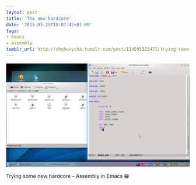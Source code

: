 ```yaml
---
layout: post
title: 'The new hardcore'
date: '2015-03-25T19:07:45+01:00'
tags:
- emacs
- assembly
tumblr_url: http://shybovycha.tumblr.com/post/114595523471/trying-some-new-porn-3
---
```


<img src="/tumblr_files/tumblr_nls50x91hr1qio88bo1_1280.png"/>

Trying some new hardcore - Assembly in Emacs 😁
